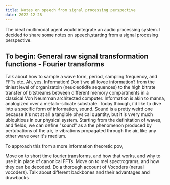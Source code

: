 ```yaml
---
title: Notes on speech from signal processing perspective
date: 2022-12-28
---
```


The ideal multimodal agent would integrate an audio processing system. I decided to share some notes on speech,starting from a signal procesing perspective. 

## To begin: General raw signal transformation functions - Fourier transforms

Talk about how to sample a wave form, period, sampling frequency, and FFTs etc. 
Ah, yes. Information! Don't we all lovee information? from the tiniest level of organizatoin (neucleotidfe sequences) to the high bitrate transfer of bitstreams between different memory compartments in a classical Von Neumman architected computer. Information is akin to manna, analogized over a metallo-silicate substrate.
Today thiough, i'd like to dive into a specific form of information, sound. Sound is a pretty weird one because it's not at all a tangible physical quantity, but it is vvery much ubiquitious in our physical system. Starting from the definitation of waves, and fields, we can define "sound" as a the phenomenon produced by pertubations of the air, ie vibrations propagated through the air, like any other wave over it's medium. 

To approach this from a more information theoretic pov, 










Move on to short time fourier transforms, and how that works, and why to use it in place of canonical FFTs.
Move on to mel spectrograms, and how they can be decoded.
Do a thorough account of Vocoders (nerual vocoders). Talk about different backbones and their advantages and drawbacks
